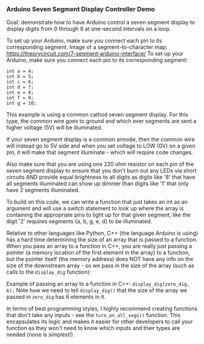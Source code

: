### Arduino Seven Segment Display Controller Demo

Goal: demonstrate how to have Arduino control a seven segment display to display digits from 0 through 9 at one-second intervals on a loop. 

To set up your Arduino, make sure you connect each pin to its corresponding segment. 
Image of a segment-to-character map: https://theorycircuit.com/7-segment-arduino-interface/
To set up your Arduino, make sure you connect each pin to its corresponding segment: 
```
int a = 4;
int b = 5;
int c = 6;
int d = 7;
int e = 8;
int f = 9;
int g = 10;
```

This example is using a common cathod seven segment display. For this type, the common wire goes to ground and which ever segments are sent a higher voltage (5V) will be illuminated. 

If your seven segment display is a common annode, then the common wire will instead go to 5V side and when you set voltage to LOW (0V) on a given pin, it will make that segment illuminate - which will require code changes. 

Also make sure that you are using one 220 ohm resistor on each pin of the seven segment display to ensure that you don't burn out any LEDs via short circuits AND provide equal brightness to all digits as digits like '8' that have all segments illuminated can show up dimmer than digits like '1' that only have 2 segments illuminated.

To build on this code, we can write a function that just takes an int as an argument and will use a switch statement to look up where the array is containing the appropriate pins to light up for that given segment, like the digit '2' requires segments {a, b, g, e, d} to be illuminated.

Relative to other languages like Python, C++ (the language Arduino is using) has a hard time determining the size of an array that is passed to a function. When you pass an array to a function in C++, you are really just passing a pointer (a memory location of the first element in the array) to a function, but the pointer itself (the memory address) does NOT have any info on the size of the downstream array - so we pass in the size of the array (such as calls to the `display_dig` function): 

Example of passing an array to a function in C++: 
`display_dig(zero_dig, 6);` 
Note how we need to tell `display_dig()` that the size of the array we passed in `zero_dig` has 6 elements in it. 

In terms of best programming styles, I highly recommend creating functions that don't take any inputs - see the `turn_on_all_segs()` function. This encapsulates its logic and makes it easier for other developers to call your function as they won't need to know which inputs and their types are needed (none is simplest!). 
